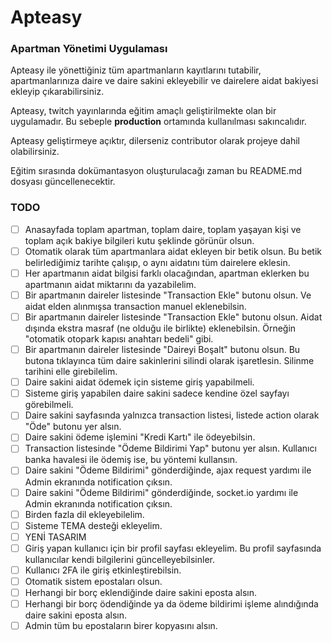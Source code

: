 # Apteasy
### Apartman Yönetimi Uygulaması
Apteasy ile yönettiğiniz tüm apartmanların kayıtlarını tutabilir, apartmanlarınıza daire ve daire sakini ekleyebilir ve dairelere aidat bakiyesi ekleyip çıkarabilirsiniz.

Apteasy, twitch yayınlarında eğitim amaçlı geliştirilmekte olan bir uygulamadır. Bu sebeple **production** ortamında kullanılması sakıncalıdır.

Apteasy geliştirmeye açıktır, dilerseniz contributor olarak projeye dahil olabilirsiniz.

Eğitim sırasında dokümantasyon oluşturulacağı zaman bu README.md dosyası güncellenecektir.

### TODO
- [ ] Anasayfada toplam apartman, toplam daire, toplam yaşayan kişi ve toplam açık bakiye bilgileri kutu şeklinde görünür olsun.
- [ ] Otomatik olarak tüm apartmanlara aidat ekleyen bir betik olsun. Bu betik belirlediğimiz tarihte çalışıp, o aynı aidatını tüm dairelere eklesin.
- [ ] Her apartmanın aidat bilgisi farklı olacağından, apartman eklerken bu apartmanın aidat miktarını da yazabilelim.
- [ ] Bir apartmanın daireler listesinde "Transaction Ekle" butonu olsun. Ve aidat elden alınmışsa transaction manuel eklenebilsin.
- [ ] Bir apartmanın daireler listesinde "Transaction Ekle" butonu olsun. Aidat dışında ekstra masraf (ne olduğu ile birlikte) eklenebilsin. Örneğin "otomatik otopark kapısı anahtarı bedeli" gibi.
- [ ] Bir apartmanın daireler listesinde "Daireyi Boşalt" butonu olsun. Bu butona tıklayınca tüm daire sakinlerini silindi olarak işaretlesin. Silinme tarihini elle girebilelim.
- [ ] Daire sakini aidat ödemek için sisteme giriş yapabilmeli.
- [ ] Sisteme giriş yapabilen daire sakini sadece kendine özel sayfayı görebilmeli.
- [ ] Daire sakini sayfasında yalnızca transaction listesi, listede action olarak "Öde" butonu yer alsın.
- [ ] Daire sakini ödeme işlemini "Kredi Kartı" ile ödeyebilsin.
- [ ] Transaction listesinde "Ödeme Bildirimi Yap" butonu yer alsın. Kullanıcı banka havalesi ile ödemiş ise, bu yöntemi kullansın.
- [ ] Daire sakini "Ödeme Bildirimi" gönderdiğinde, ajax request yardımı ile Admin ekranında notification çıksın.
- [ ] Daire sakini "Ödeme Bildirimi" gönderdiğinde, socket.io yardımı ile Admin ekranında notification çıksın.
- [ ] Birden fazla dil ekleyebilelim.
- [ ] Sisteme TEMA desteği ekleyelim.
- [ ] YENİ TASARIM
- [ ] Giriş yapan kullanıcı için bir profil sayfası ekleyelim. Bu profil sayfasında kullanıcılar kendi bilgilerini güncelleyebilsinler.
- [ ] Kullanıcı 2FA ile giriş etkinleştirebilsin.
- [ ] Otomatik sistem epostaları olsun. 
- [ ] Herhangi bir borç eklendiğinde daire sakini eposta alsın.
- [ ] Herhangi bir borç ödendiğinde ya da ödeme bildirimi işleme alındığında daire sakini eposta alsın.
- [ ] Admin tüm bu epostaların birer kopyasını alsın.